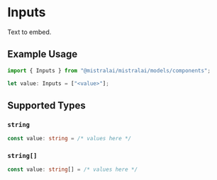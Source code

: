 # Inputs

Text to embed.

## Example Usage

```typescript
import { Inputs } from "@mistralai/mistralai/models/components";

let value: Inputs = ["<value>"];
```

## Supported Types

### `string`

```typescript
const value: string = /* values here */
```

### `string[]`

```typescript
const value: string[] = /* values here */
```

